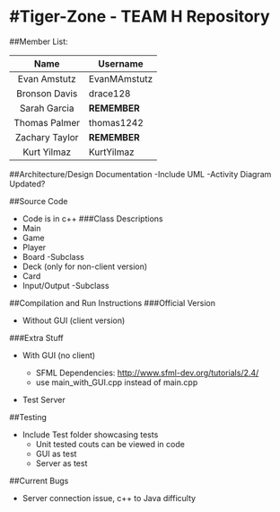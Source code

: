 #Tiger-Zone - TEAM H Repository
==================

##Member List:

|     Name    	| Username 	    |
|:-----------:	|----------	    |
| Evan Amstutz  | EvanMAmstutz	|
| Bronson Davis | drace128 	    |
| Sarah Garcia  | **REMEMBER**  |
| Thomas Palmer | thomas1242    |
| Zachary Taylor| **REMEMBER**  |
| Kurt Yilmaz   | KurtYilmaz    |

##Architecture/Design Documentation
-Include UML
-Activity Diagram Updated?

##Source Code
- Code is in c++
###Class Descriptions
- Main
- Game
- Player
- Board
  -Subclass
- Deck (only for non-client version)
- Card
- Input/Output
  -Subclass


##Compilation and Run Instructions
###Official Version
- Without GUI (client version)

###Extra Stuff
- With GUI (no client)
  - SFML Dependencies: http://www.sfml-dev.org/tutorials/2.4/
  - use main_with_GUI.cpp instead of main.cpp
  
- Test Server

##Testing
- Include Test folder showcasing tests
  - Unit tested couts can be viewed in code
  - GUI as test
  - Server as test
  
##Current Bugs
- Server connection issue, c++ to Java difficulty
